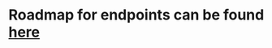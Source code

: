 # Roadmap for endpoints can be found [here](https://github.com/oze4/godaddygo#construction-roadmap)
